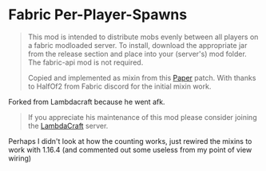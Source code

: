 # Fabric Per-Player-Spawns

>This mod is intended to distribute mobs evenly between all players on a fabric modloaded server. To install, download
the appropriate jar from the release section and place into your (server's) mod folder. The fabric-api mod is not required.
>
>Copied and implemented as mixin from this
>[Paper](https://github.com/PaperMC/Paper/blob/master/Spigot-Server-Patches/0396-implement-optional-per-player-mob-spawns.patch)
patch. With thanks to HalfOf2 from Fabric discord for the initial mixin work.
>
Forked from Lambdacraft because he went afk.
>If you appreciate his maintenance of this mod please consider joining the [LambdaCraft](https://lambdacraft.dev/craft) server.

Perhaps I didn't look at how the counting works, just rewired the mixins to work with 1.16.4 (and commented out some useless from my point of view wiring)

